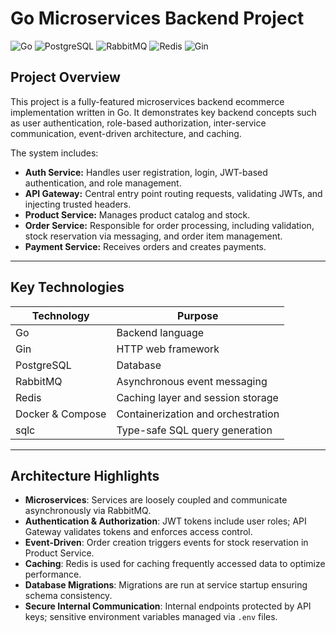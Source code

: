 # Go Microservices Backend Project

![Go](https://img.shields.io/badge/Go-1.20-blue)
![PostgreSQL](https://img.shields.io/badge/PostgreSQL-14-blue)
![RabbitMQ](https://img.shields.io/badge/RabbitMQ-3.9-orange)
![Redis](https://img.shields.io/badge/Redis-7.0-red)
![Gin](https://img.shields.io/badge/Gin-Framework-green)

## Project Overview

This project is a fully-featured microservices backend ecommerce implementation written in Go. It demonstrates key backend concepts such as user authentication, role-based authorization, inter-service communication, event-driven architecture, and caching.

The system includes:

- **Auth Service:** Handles user registration, login, JWT-based authentication, and role management.
- **API Gateway:** Central entry point routing requests, validating JWTs, and injecting trusted headers.
- **Product Service:** Manages product catalog and stock.
- **Order Service:** Responsible for order processing, including validation, stock reservation via messaging, and order item management.
- **Payment Service:** Receives orders and creates payments.

---

## Key Technologies

| Technology       | Purpose                                 |
|------------------|-----------------------------------------|
| Go               | Backend language                        |
| Gin              | HTTP web framework                      |
| PostgreSQL       | Database                                |
| RabbitMQ         | Asynchronous event messaging            |
| Redis            | Caching layer and session storage       |
| Docker & Compose | Containerization and orchestration      |
| sqlc             | Type-safe SQL query generation          |

---

## Architecture Highlights

- **Microservices**: Services are loosely coupled and communicate asynchronously via RabbitMQ.
- **Authentication & Authorization**: JWT tokens include user roles; API Gateway validates tokens and enforces access control.
- **Event-Driven**: Order creation triggers events for stock reservation in Product Service.
- **Caching**: Redis is used for caching frequently accessed data to optimize performance.
- **Database Migrations**: Migrations are run at service startup ensuring schema consistency.
- **Secure Internal Communication**: Internal endpoints protected by API keys; sensitive environment variables managed via `.env` files.
